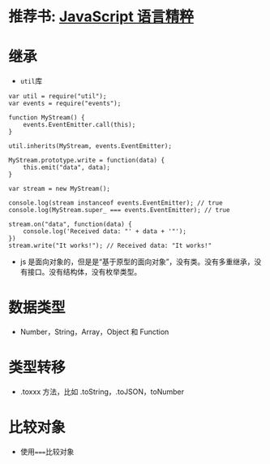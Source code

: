 # 推荐书: [JavaScript 语言精粹](https://book.douban.com/subject/3590768/)
# 继承
-  `util`库

```
var util = require("util");
var events = require("events");

function MyStream() {
    events.EventEmitter.call(this);
}

util.inherits(MyStream, events.EventEmitter);

MyStream.prototype.write = function(data) {
    this.emit("data", data);
}

var stream = new MyStream();

console.log(stream instanceof events.EventEmitter); // true
console.log(MyStream.super_ === events.EventEmitter); // true

stream.on("data", function(data) {
    console.log('Received data: "' + data + '"');
})
stream.write("It works!"); // Received data: "It works!"
```

- js 是面向对象的，但是是“基于原型的面向对象”，没有类。没有多重继承，没有接口。没有结构体，没有枚举类型。

# 数据类型
- Number，String，Array，Object 和 Function 

# 类型转移
- .toxxx 方法，比如 .toString，.toJSON，toNumber

# 比较对象
- 使用`===`比较对象
